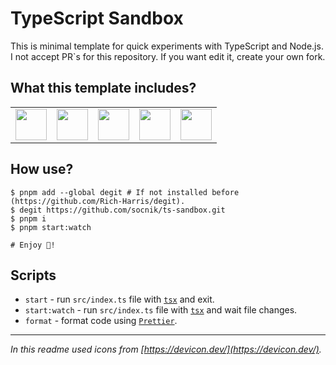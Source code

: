 # TypeScript Sandbox

This is minimal template for quick experiments with TypeScript and Node.js.
I not accept PR`s for this repository. If you want edit it, create your own fork.

## What this template includes?

<table>
  <tr>
    <td>
      <a href="https://code.visualstudio.com/" />
        <!-- Icon from: https://devicon.dev/ -->
        <img
          src="https://cdn.jsdelivr.net/gh/devicons/devicon@latest/icons/vscode/vscode-original.svg" style="width:50px; height: 50px;" />
      </a>
    </td>
    <td>
      <a href="https://nodejs.org">
        <!-- Icon from: https://devicon.dev/ -->
        <img
          src="https://cdn.jsdelivr.net/gh/devicons/devicon@latest/icons/nodejs/nodejs-original.svg" style="width:50px; height: 50px;" />
      </a>
    </td>
    <td>
      <a href="https://www.typescriptlang.org/">
        <!-- Icon from: https://devicon.dev/ -->
        <img
          src="https://cdn.jsdelivr.net/gh/devicons/devicon@latest/icons/typescript/typescript-original.svg"
          style="width:50px; height: 50px;" />
        </a>
    </td>
    <td>
      <a href="https://pnpm.io/">
        <!-- Icon from: https://devicon.dev/ -->
        <img
          src="https://cdn.jsdelivr.net/gh/devicons/devicon@latest/icons/pnpm/pnpm-original.svg"
          style="width:50px; height: 50px;"
        />
      </a>
    </td>
    <td>
      <a href="https://prettier.io/">
        <!-- Icon from: https://github.com/prettier/prettier-logo/blob/master/images/prettier-icon-light.svg -->
        <img
          src="https://raw.githubusercontent.com/prettier/prettier-logo/master/images/prettier-icon-light.svg"
          style="width:50px; height: 50px;" />
      </a>
    </td>
  </tr>
</table>

## How use?

```shell
$ pnpm add --global degit # If not installed before (https://github.com/Rich-Harris/degit).
$ degit https://github.com/socnik/ts-sandbox.git
$ pnpm i
$ pnpm start:watch

# Enjoy 🚀!
```

## Scripts

- `start` - run `src/index.ts` file with [`tsx`](https://github.com/privatenumber/tsx) and exit.
- `start:watch` - run `src/index.ts` file with [`tsx`](https://github.com/privatenumber/tsx) and wait file changes.
- `format` - format code using [`Prettier`](https://prettier.io/).

---

_In this readme used icons from [https://devicon.dev/](https://devicon.dev/)._

